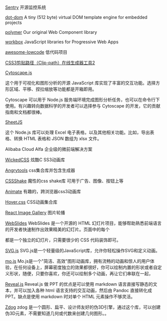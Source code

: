 [Sentry](https://sentry.io/welcome/) 开源监控系统  

[dot-dom](https://github.com/wavesoft/dot-dom)  A tiny (512 byte) virtual DOM template engine for embedded projects


[polymer](https://github.com/Polymer/polymer) Our original Web Component library

[workbox](https://github.com/GoogleChrome/workbox)   JavaScript libraries for Progressive Web Apps


[awesome-lowcode](https://github.com/taowen/awesome-lowcode) 低代码项目

[CSS3剪贴路径（Clip-path）在线生成器工具2](https://css-tricks.com/almanac/properties/c/clip-path/)


[Cytoscape.js](https://js.cytoscape.org/)

这个用于可视化和图形分析的开源 JavaScript 库实现了丰富的交互功能。选择方形区域、平移、捏拉缩放等功能都是开箱即用。

Cytoscape 可以用于 Node.js 服务端环境完成图形分析任务，也可以在命令行下使用。有兴趣转向数据科学的开发者可以选择参与 Cytoscape 的开发，它的贡献指南和文档都很棒。

[SheetJS](https://sheetjs.com)

这个 Node.js 库可以处理 Excel 电子表格，以及其他相关功能。比如，导出表格、转换 HTML 表格和 JSON 数组为 xlsx 文件。

Alibaba Cloud Alfa 企业级的微前端解决方案

[WickedCSS](http://kristofferandreasen.github.io/wickedCSS/#)  炫酷C SS3动画库

[Angrytools](https://angrytools.com/css/animation/)  css集合库并包含生成器

[CSSShake](https://elrumordelaluz.github.io/cssshake/)  魔性的css shake库 可用于广告、图像、按钮上等


[Animate](https://animate.style/)	有趣的，跨浏览器css3动画库

[Hover.css](http://ianlunn.github.io/Hover/)    CSS动画集合库

[React Image Gallery](https://github.com/xiaolin/react-image-gallery) 图片轮播

[WebSlides](https://github.com/webslides/WebSlides)
WebSlides 是一个开源的 HTML 幻灯片项目，能够帮助熟悉前端语言的开发者快速制作出效果精美的幻灯片。页面中的每个 <section> 都是一个独立的幻灯片，只需要很少的 CSS 代码装饰即可。

[SVG.js](https://github.com/svgdotjs/svg.js)
SVG.js是一个轻量级的JavaScript库，允许你轻松操作SVG和定义动画。

[mo.js](https://github.com/mojs/mojs)
Mo.js是一个"简洁、高效"图形动画库，拥有流畅的动画和惊人的用户体验，在任何设备上，屏幕密度独立的效果都很好，你可以绘制内置的形状或者自定义形状，随便，只要你喜欢，你还可以绘制多个动画，再让它们串联在一起，

[Reveal.js](https://github.com/hakimel/reveal.js)
Reveal.js 做 PPT 的优点是可以使用 markdown 语言直接写静态的文本，并可以加入各种 html 语言支持的交互动画，然后由 Pandoc 直接转化成 PPT。缺点是使用 markdown 时对单个 HTML 元素操作不够灵活。

[Zdog](https://github.com/metafizzy/zdog)
zdog 是一个圆形、扁平、设计师友好的伪3D引擎，通过这个库，可以创建伪3D元素，不需要知道几何或代数来创建几何图形。。


